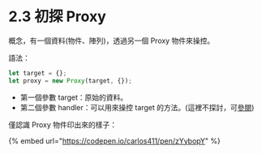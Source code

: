 # 2.3 初探 Proxy

概念，有一個資料(物件、陣列)，透過另一個 Proxy 物件來操控。

語法：

```javascript
let target = {};
let proxy = new Proxy(target, {});
```

* 第一個參數 target：原始的資料。
* 第二個參數 handler：可以用來操控 target 的方法。(這裡不探討，可[參閱](https://javascript.info/proxy))



僅認識 Proxy 物件印出來的樣子：

{% embed url="https://codepen.io/carlos411/pen/zYybopY" %}

